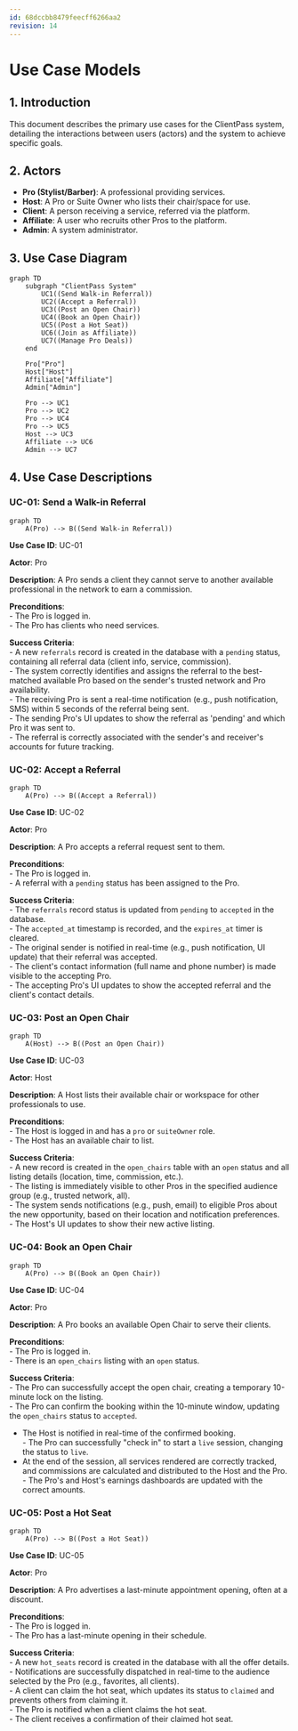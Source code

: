```yaml
---
id: 68dccbb8479feecff6266aa2
revision: 14
---
```


<!-- TODO: Fix Mermaid diagram rendering issue in Section 4. The diagrams are not rendering correctly, and this is a known issue. -->

# Use Case Models

## 1. Introduction

This document describes the primary use cases for the ClientPass system, detailing the interactions between users (actors) and the system to achieve specific goals.

## 2. Actors

- **Pro (Stylist/Barber)**: A professional providing services.
- **Host**: A Pro or Suite Owner who lists their chair/space for use.
- **Client**: A person receiving a service, referred via the platform.
- **Affiliate**: A user who recruits other Pros to the platform.
- **Admin**: A system administrator.

## 3. Use Case Diagram

```mermaid
graph TD
    subgraph "ClientPass System"
        UC1((Send Walk-in Referral))
        UC2((Accept a Referral))
        UC3((Post an Open Chair))
        UC4((Book an Open Chair))
        UC5((Post a Hot Seat))
        UC6((Join as Affiliate))
        UC7((Manage Pro Deals))
    end

    Pro["Pro"]
    Host["Host"]
    Affiliate["Affiliate"]
    Admin["Admin"]

    Pro --> UC1
    Pro --> UC2
    Pro --> UC4
    Pro --> UC5
    Host --> UC3
    Affiliate --> UC6
    Admin --> UC7
```

## 4. Use Case Descriptions

### UC-01: Send a Walk-in Referral

```mermaid
graph TD
    A(Pro) --> B((Send Walk-in Referral))
```

**Use Case ID**: UC-01

**Actor**: Pro

**Description**: A Pro sends a client they cannot serve to another available professional in the network to earn a commission.

**Preconditions**:<br>- The Pro is logged in.<br>- The Pro has clients who need services.

**Success Criteria**:<br>- A new `referrals` record is created in the database with a `pending` status, containing all referral data (client info, service, commission).<br>- The system correctly identifies and assigns the referral to the best-matched available Pro based on the sender's trusted network and Pro availability.<br>- The receiving Pro is sent a real-time notification (e.g., push notification, SMS) within 5 seconds of the referral being sent.<br>- The sending Pro's UI updates to show the referral as 'pending' and which Pro it was sent to.<br>- The referral is correctly associated with the sender's and receiver's accounts for future tracking.

### UC-02: Accept a Referral

```mermaid
graph TD
    A(Pro) --> B((Accept a Referral))
```

**Use Case ID**: UC-02

**Actor**: Pro

**Description**: A Pro accepts a referral request sent to them.

**Preconditions**:<br>- The Pro is logged in.<br>- A referral with a `pending` status has been assigned to the Pro.

**Success Criteria**:<br>- The `referrals` record status is updated from `pending` to `accepted` in the database.<br>- The `accepted_at` timestamp is recorded, and the `expires_at` timer is cleared.<br>- The original sender is notified in real-time (e.g., push notification, UI update) that their referral was accepted.<br>- The client's contact information (full name and phone number) is made visible to the accepting Pro.<br>- The accepting Pro's UI updates to show the accepted referral and the client's contact details.

### UC-03: Post an Open Chair

```mermaid
graph TD
    A(Host) --> B((Post an Open Chair))
```

**Use Case ID**: UC-03

**Actor**: Host

**Description**: A Host lists their available chair or workspace for other professionals to use.

**Preconditions**:<br>- The Host is logged in and has a `pro` or `suiteOwner` role.<br>- The Host has an available chair to list.

**Success Criteria**:<br>- A new record is created in the `open_chairs` table with an `open` status and all listing details (location, time, commission, etc.).<br>- The listing is immediately visible to other Pros in the specified audience group (e.g., trusted network, all).<br>- The system sends notifications (e.g., push, email) to eligible Pros about the new opportunity, based on their location and notification preferences.<br>- The Host's UI updates to show their new active listing.

### UC-04: Book an Open Chair

```mermaid
graph TD
    A(Pro) --> B((Book an Open Chair))
```

**Use Case ID**: UC-04

**Actor**: Pro

**Description**: A Pro books an available Open Chair to serve their clients.

**Preconditions**:<br>- The Pro is logged in.<br>- There is an `open_chairs` listing with an `open` status.

**Success Criteria**:<br>- The Pro can successfully accept the open chair, creating a temporary 10-minute lock on the listing.<br>- The Pro can confirm the booking within the 10-minute window, updating the `open_chairs` status to `accepted`.
- The Host is notified in real-time of the confirmed booking.<br>- The Pro can successfully "check in" to start a `live` session, changing the status to `live`.
- At the end of the session, all services rendered are correctly tracked, and commissions are calculated and distributed to the Host and the Pro.<br>- The Pro's and Host's earnings dashboards are updated with the correct amounts.

### UC-05: Post a Hot Seat

```mermaid
graph TD
    A(Pro) --> B((Post a Hot Seat))
```

**Use Case ID**: UC-05

**Actor**: Pro

**Description**: A Pro advertises a last-minute appointment opening, often at a discount.

**Preconditions**:<br>- The Pro is logged in.<br>- The Pro has a last-minute opening in their schedule.

**Success Criteria**:<br>- A new `hot_seats` record is created in the database with all the offer details.<br>- Notifications are successfully dispatched in real-time to the audience selected by the Pro (e.g., favorites, all clients).<br>- A client can claim the hot seat, which updates its status to `claimed` and prevents others from claiming it.<br>- The Pro is notified when a client claims the hot seat.<br>- The client receives a confirmation of their claimed hot seat.
